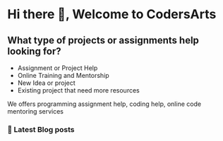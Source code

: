 # Hi there 👋, Welcome to CodersArts
## What type of projects or assignments help looking for?​
- Assignment or Project Help
- Online Training and Mentorship
- New Idea or project
- Existing project that need more resources

We offers programming assignment help, coding help, online code mentoring services



### :closed_book:  Latest Blog posts
<!-- BLOG-POST-LIST:START -->
<!-- BLOG-POST-LIST:END -->


